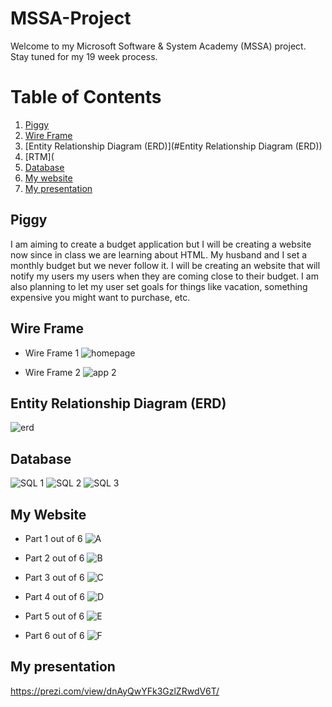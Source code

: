 # MSSA-Project
Welcome to my Microsoft Software & System Academy (MSSA) project. Stay tuned for my 19 week process. 

# Table of Contents
1. [Piggy](#piggy)
2. [Wire Frame](#wire-frame)
3. [Entity Relationship Diagram (ERD)](#Entity Relationship Diagram (ERD))
4. [RTM](
4. [Database](#database)
5. [My website](#my-website)
4. [My presentation](#my-presentation)

## Piggy
I am aiming to create a budget application but I will be creating a website now since in class we are learning about HTML. My husband and I set a monthly budget but we never follow it. I will be creating an website that will notify my users my users when they are coming close to their budget. I am also planning to let my user set goals for things like vacation, something expensive you might want to purchase, etc.

## Wire Frame

- Wire Frame 1
![homepage](https://user-images.githubusercontent.com/52970331/62881223-29b7fd80-bce4-11e9-8b6a-74ee2da1887f.PNG)


- Wire Frame 2
![app 2](https://user-images.githubusercontent.com/52970331/62881250-36d4ec80-bce4-11e9-9f60-f875a1a2df73.PNG)

## Entity Relationship Diagram (ERD)
![erd](https://user-images.githubusercontent.com/52970331/62880940-74854580-bce3-11e9-8525-dc7e1103320d.png)

## Database
![SQL 1](https://user-images.githubusercontent.com/52970331/64752586-047e0100-d4d5-11e9-9a2e-536640327bf6.jpg)
![SQL 2](https://user-images.githubusercontent.com/52970331/64752607-0e9fff80-d4d5-11e9-87b0-784180ddee3b.jpg)
![SQL 3](https://user-images.githubusercontent.com/52970331/64752610-0fd12c80-d4d5-11e9-8a10-7c197fef9c12.jpg)



## My Website
- Part 1 out of 6
![A](https://user-images.githubusercontent.com/52970331/64751097-f7aade80-d4cf-11e9-85a6-d391b7987702.PNG)

- Part 2 out of 6
![B](https://user-images.githubusercontent.com/52970331/64751155-2c1e9a80-d4d0-11e9-9404-27c783333f32.PNG)

- Part 3 out of 6
![C](https://user-images.githubusercontent.com/52970331/64751190-45bfe200-d4d0-11e9-9629-96f815e007b8.PNG)

- Part 4 out of 6
![D](https://user-images.githubusercontent.com/52970331/64751247-6a1bbe80-d4d0-11e9-9ceb-1ff9c40423cb.PNG)

- Part 5 out of 6
![E](https://user-images.githubusercontent.com/52970331/64751461-fded8a80-d4d0-11e9-8018-44fd1fe1d137.PNG)

- Part 6 out of 6
![F](https://user-images.githubusercontent.com/52970331/64751298-8a4b7d80-d4d0-11e9-8347-9eff110e000f.PNG)

## My presentation
https://prezi.com/view/dnAyQwYFk3GzlZRwdV6T/ 
